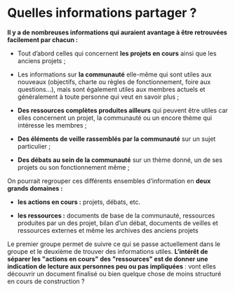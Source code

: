 # Quelles informations partager ?

**Il y a de nombreuses informations qui auraient avantage à être retrouvées facilement par chacun :**

* Tout d’abord celles qui concernent **les projets en cours** ainsi que les anciens projets ;

* Les informations sur **la communauté** elle-même qui sont utiles aux nouveaux (objectifs, charte ou règles de fonctionnement, foire aux questions…), mais sont également utiles aux membres actuels et généralement à toute personne qui veut en savoir plus ;

* **Des ressources complètes produites ailleurs** qui peuvent être utiles car elles concernent un projet, la communauté ou un encore thème qui intéresse les membres ;

* **Des éléments de veille rassemblés par la communauté** sur un sujet particulier ;

* **Des débats au sein de la communauté** sur un thème donné, un de ses projets ou son fonctionnement même ;

On pourrait regrouper ces différents ensembles d’information en **deux grands domaines :**

* **les actions en cours :** projets, débats, etc.

* **les ressources :** documents de base de la communauté, ressources produites par un des projet, bilan d’un débat, documents de veilles et ressources externes et même les archives des anciens projets

Le premier groupe permet de suivre ce qui se passe actuellement dans le groupe et le deuxième de trouver des informations utiles. **L’intérêt de séparer les "actions en cours" des "ressources" est de donner une indication de lecture aux personnes peu ou pas impliquées** : vont elles découvrir un document finalisé ou bien quelque chose de moins structuré en cours de construction ?
